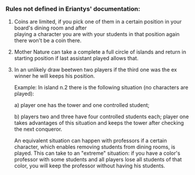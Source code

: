 ### Rules not defined in Eriantys' documentation:

1) Coins are limited, if you pick one of them in a certain position in your board's dining room and after    
   playing a character you are with your students in that position again there won't be a coin there.

2) Mother Nature can take a complete a full circle of islands and return in starting position if last assistant played allows that.

3) In an unlikely draw beetwen two players if the third one was the ex winner he will keeps his position.
   
   Example: In island n.2 there is the following situation (no characters are played): 
   
   a) player one has the tower and one controlled student;
   
   b) players two and three have four controlled students each;
   player one takes advantages of this situation and keeps the tower after checking the next conqueror.

   An equivalent situation can happen with professors if a certain character, which enables removing students from dining rooms, is played.
   This can take to an "extreme" situation: if you have a color's professor with some students and all players lose all students of that color, 
   you will keep the professor without having his students.
